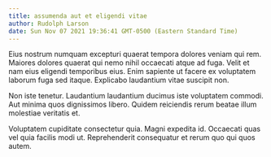 ```yaml
---
title: assumenda aut et eligendi vitae
author: Rudolph Larson
date: Sun Nov 07 2021 19:36:41 GMT-0500 (Eastern Standard Time)
---
```

Eius nostrum numquam excepturi quaerat tempora dolores veniam qui rem. Maiores dolores quaerat qui nemo nihil occaecati atque ad fuga. Velit et nam eius eligendi temporibus eius. Enim sapiente ut facere ex voluptatem laborum fuga sed itaque. Explicabo laudantium vitae suscipit non.

 Non iste tenetur. Laudantium laudantium ducimus iste voluptatem commodi. Aut minima quos dignissimos libero. Quidem reiciendis rerum beatae illum molestiae veritatis et.

 Voluptatem cupiditate consectetur quia. Magni expedita id. Occaecati quas vel quia facilis modi ut. Reprehenderit consequatur et rerum quo qui quos autem.